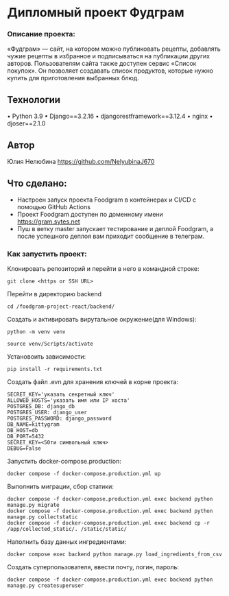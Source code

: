 # Дипломный проект Фудграм

### Описание проекта:
«Фудграм» — сайт, на котором можно публиковать рецепты, добавлять чужие рецепты в избранное и подписываться на публикации других авторов. Пользователям сайта также доступен сервис «Список покупок». Он позволяет создавать список продуктов, которые нужно купить для приготовления выбранных блюд.

## Технологии
• Python 3.9
• Django==3.2.16
• djangorestframework==3.12.4
• nginx
• djoser==2.1.0

## Автор
Юлия Нелюбина https://github.com/NelyubinaJ670 

## Что cделано:

- Настроен запуск проекта Foodgram в контейнерах и CI/CD с помощью GitHub Actions
- Проект Foodgram доступен по доменному имени https://gram.sytes.net
- Пуш в ветку master запускает тестирование и деплой Foodgram, а после успешного деплоя вам приходит сообщение в телеграм.

### Как запустить проект:

Клонировать репозиторий и перейти в него в командной строке:

```
git clone <https or SSH URL>
```

Перейти в директорию backend
```
cd /foodgram-project-react/backend/
```

Создать и активировать вирутальное окружение(для Windows):
```
python -m venv venv
```
```
source venv/Scripts/activate
```

Установоить зависимости:
```
pip install -r requirements.txt
```

Создать файл .evn для хранения ключей в корне проекта:

```
SECRET_KEY='указать секретный ключ'
ALLOWED_HOSTS='указать имя или IP хоста'
POSTGRES_DB: django_db
POSTGRES_USER: django_user
POSTGRES_PASSWORD: django_password
DB_NAME=kittygram
DB_HOST=db
DB_PORT=5432
SECRET_KEY=<50ти символьный ключ>
DEBUG=False
```

Запустить docker-compose.production:
```
docker compose -f docker-compose.production.yml up
```

Выполнить миграции, сбор статики:
```
docker compose -f docker-compose.production.yml exec backend python manage.py migrate
docker compose -f docker-compose.production.yml exec backend python manage.py collectstatic
docker compose -f docker-compose.production.yml exec backend cp -r /app/collected_static/. /static/static/
```

Наполнить базу данных ингредиентами:
```
docker compose exec backend python manage.py load_ingredients_from_csv
```

Создать суперпользователя, ввести почту, логин, пароль:

```
docker compose -f docker-compose.production.yml exec backend python manage.py createsuperuser
```
